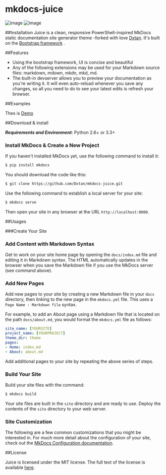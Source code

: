 # mkdocs-juice

![image](http://chuantu.biz/t4/8/1462446229x3738746553.png)
![image](http://7xtqiw.com1.z0.glb.clouddn.com/F6D03E6F-AE07-4A95-88C5-5494F3DE9737.png)


##Installation
Juice is a clean, responsive PowerShell-inspired MkDocs static documentation site generator theme -forked with love [Dxtan](https://github.com/Dxtan/mkdocs-juice). It's built on the [Bootstrap framework](http://getbootstrap.com/) .

##Features

- Using the bootstrap framework, UI is concise and beautiful
- Any of the following extensions may be used for your Markdown source files: markdown, mdown, mkdn, mkd, md.
- The built-in devserver allows you to preview your documentation as you're writing it. It will even auto-reload whenever you save any changes, so all you need to do to see your latest edits is refresh your browser.
 

##Examples

Thes is [Demo](https://github.com/Dxtan/mkdocs-juice)

##Download & install

**_Requirements and Environment_**: Python 2.6+ or 3.3+

### Install MkDocs & Create a New Project

If you haven't installed MkDocs yet, use the following command to install it:

```bash
$ pip install mkdocs
```

You should download the code like this:

```bash
$ git clone https://github.com/Dxtan/mkdocs-juice.git
```

Use the following command to establish a local server for your site:

```bash
$ mkdocs serve
```

Then open your site in any browser at the URL `http://localhost:8000`.


##Usages

###Create Your Site

### Add Content with Markdown Syntax

Get to work on your site home page by opening the `docs/index.md` file and editing it in Markdown syntax.  The HTML automatically updates in the browser when you save the Markdown file if you use the MkDocs server (see command above).

### Add New Pages

Add new pages to your site by creating a new Markdown file in your `docs` directory, then linking to the new page in the `mkdocs.yml` file.  This uses a `Page Name : Markdown file` syntax.

For example, to add an About page using a Markdown file that is located on the path `docs/about.md`, you would format the `mkdocs.yml` file as follows:

```yaml
site_name: [YOURSITE]
project_name: [YOURPROJECT]
theme_dir: theme
pages:
- Home: index.md
- About: about.md
```

Add additional pages to your site by repeating the above series of steps.

### Build Your Site

Build your site files with the command:

```bash
$ mkdocs build
```

Your site files are built in the `site` directory and are ready to use.  Deploy the contents of the `site` directory to your web server.

### Site Customization

The following are a few common customizations that you might be interested in.  For much more detail about the configuration of your site, check out the [MkDocs Configuration documentation](https://github.com/mkdocs/mkdocs/blob/master/docs/user-guide/configuration.md).

##License

Juice is licensed under the MIT license. The full text of the license is available [here](https://github.com/Dxtan/mkdocs-juice).